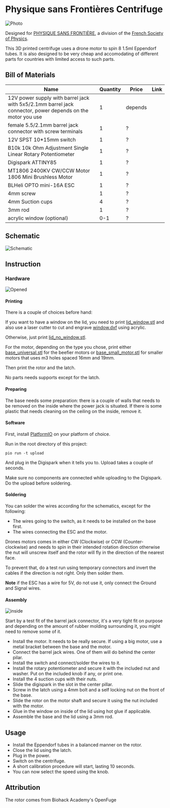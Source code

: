 # Physique sans Frontières Centrifuge

![Photo](doc/main.jpg)

Designed for [PHYSIQUE SANS FRONTIÈRE](https://www.sfpnet.fr/commission/physique-sans-frontiere), a division of the [French Society of Physics](https://www.sfpnet.fr).

This 3D printed centrifuge uses a drone motor to spin 8 1.5ml Eppendorf tubes. It is also designed to be very cheap and accomodating of different parts for countries with limited access to such parts.

## Bill of Materials

| Name | Quantity | Price | Link |
|------|----------|-------|------|
| 12V power supply with barrel jack with 5x5/2.1mm barrel jack connector, power depends on the motor you use | 1 | depends | |
| female 5.5/2.1mm barrel jack connector with screw terminals | 1 | ? | |
| 12V SPST 10*15mm switch | 1 | ? | |
| B10k 10k Ohm Adjustment Single Linear Rotary Potentiometer | 1 | ? | |
| Digispark ATTINY85 | 1 | ? | |
| MT1806 2400KV CW/CCW Motor 1806 Mini Brushless Motor | 1 | ? | |
| BLHeli OPTO mini-16A ESC | 1 | ? | |
| 4mm screw | 1 | ? | |
| 4mm Suction cups | 4 | ? | |
| 3mm rod | 1 | ? | |
| acrylic window (optional) | 0-1 | ? | |

## Schematic

![Schematic](doc/schematic.png)

## Instruction

### Hardware

![Opened](doc/open.jpg)

#### Printing

There is a couple of choices before hand:

If you want to have a window on the lid, you need to print [lid_window.stl](stl/lid_window.stl) and also use a laser cutter to cut and engrave [window.dxf](dxf/window.dxf) using acrylic.

Otherwise, just print [lid_no_window.stl](lid_no_window.stl).

For the motor, depending on the type you chose, print either [base_universal.stl](stl/base_universal.stl) for the beefier motors or [base_small_motor.stl](stl/base_small_motor.stl) for smaller motors that uses m3 holes spaced 16mm and 19mm.

Then print the rotor and the latch.

No parts needs supports except for the latch.

#### Preparing

The base needs some preparation: there is a couple of walls that needs to be removed on the inside where the power jack is situated. If there is some plastic that needs cleaning on the ceiling on the inside, remove it.

#### Software 

First, install [PlatformIO](http://platformio.org) on your platform of choice.

Run in the root directory of this project:

    pio run -t upload

And plug in the Digispark when it tells you to. Upload takes a couple of seconds.

Make sure no components are connected while uploading to the Digispark. Do the upload before soldering.

#### Soldering

You can solder the wires according for the schematics, except for the following:

 * The wires going to the switch, as it needs to be installed on the base first.
 * The wires connecting the ESC and the motor.

Drones motors comes in either CW (Clockwise) or CCW (Counter-clockwise) and needs to spin in their intended rotation direction otherwise the nut will unscrew itself and the rotor will fly in the direction of the nearest face.

To prevent that, do a test run using temporary connectors and invert the cables if the direction is not right. Only then solder them.

**Note** if the ESC has a wire for 5V, do not use it, only connect the Ground and Signal wires.

#### Assembly

![inside](doc/inside.jpg)

Start by a test fit of the barrel jack connector, it's a very tight fit on purpose and depending on the amount of rubber molding surrounding it, you might need to remove some of it.

 * Install the motor. It needs to be really secure. If using a big motor, use a metal bracket between the base and the motor.
 * Connect the barrel jack wires. One of them will do behind the center pilar.
 * Install the switch and connect/solder the wires to it.
 * Install the rotary potentiometer and secure it with the included nut and washer. Put on the included knob if any, or print one.
 * Install the 4 suction cups with their nuts.
 * Slide the digispark in the slot in the center pillar.
 * Screw in the latch using a 4mm bolt and a self locking nut on the front of the base.
 * Slide the rotor on the motor shaft and secure it using the nut included with the motor.
 * Glue in the window on inside of the lid using hot glue if applicable.
 * Assemble the base and the lid using a 3mm rod.

## Usage

 * Install the Eppendorf tubes in a balanced manner on the rotor.
 * Close the lid using the latch.
 * Plug in the power.
 * Switch on the centrifuge.
 * A short calibration procedure will start, lasting 10 seconds.
 * You can now select the speed using the knob.

## Attribution

The rotor comes from Biohack Academy's OpenFuge
